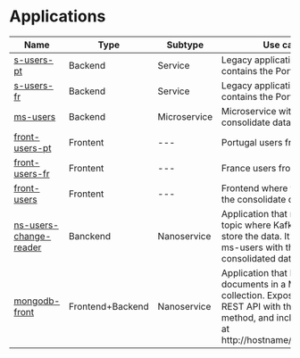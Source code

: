 # Applications

| Name                   | Type     | Subtype      | Use case                                                                                                                |
| ---------------------- | -------- | ------------ | ----------------------------------------------------------------------------------------------------------------------- |
| [s-users-pt](s-users-pt/README.md)             | Backend  | Service      | Legacy application which contains the Portugal users                                                                    |
| [s-users-fr](s-users-fr/README.md)             | Backend  | Service      | Legacy application which contains the Portugal              | backend  | Service      | Legacy application which contains the France users                                                                      |
| [ms-users](ms-users/README.md)               | Backend  | Microservice | Microservice with the consolidate data                                                                                  |
| [front-users-pt](front-users-pt/README.md)         | Frontent | ---          | Portugal users frontend                                                                                                 |
| [front-users-fr](front-users-fr/README.md)         | Frontent | ---          | France users frontend                                                                                                   |
| [front-users](front-users/README.md)            | Frontent | ---          | Frontend where you can see the consolidate data                                                                         |
| [ns-users-change-reader](ns-users-change-reader/README.md) | Banckend | Nanoservice  | Application that reads from a topic where KafkaConnect store the data. It's call to ms-users with the consolidated data |
| [mongodb-front](mongodb-front/README.md) | Frontend+Backend | Nanoservice | Application that list all the documents in a MongoDB collection. Exposes a basic REST API with the GET method, and includes a front at http://hostname/citizens.html  |
